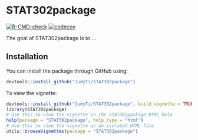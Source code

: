 
# STAT302package

<!-- badges: start -->
[![R-CMD-check](https://github.com/JudyTi/STAT302package/workflows/R-CMD-check/badge.svg)](https://github.com/JudyTi/STAT302package/actions)
[![codecov](https://codecov.io/gh/JudyTi/STAT302package/branch/master/graph/badge.svg?token=DESYHXDJ3P)](https://codecov.io/gh/JudyTi/STAT302package)
<!-- badges: end -->

The goal of STAT302package is to ...

## Installation

You can install the package through GitHub using:

``` r
devtools::install_github("JudyTi/STAT302package")
```

To view the vignette:

``` r
devtools::install_github("JudyTi/STAT302package", build_vignette = TRUE, build_opts = c())
library(STAT302package)
# Use this to view the vignette in the STAT302package HTML help
help(package = "STAT302package", help_type = "html")
# Use this to view the vignette as an isolated HTML file
utils::browseVignettes(package = "STAT302package")
```
